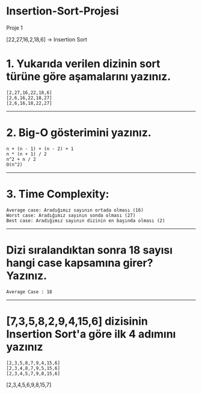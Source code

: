 # Insertion-Sort-Projesi
Proje 1

[22,27,16,2,18,6] -> Insertion Sort

# 1. Yukarıda verilen dizinin sort türüne göre aşamalarını yazınız.
```
[2,27,16,22,18,6]
[2,6,16,22,18,27]
[2,6,16,18,22,27]
```
---
# 2. Big-O gösterimini yazınız.
```
n + (n - 1) + (n - 2) + 1
n * (n + 1) / 2 
n^2 + n / 2
O(n^2)
```
---
# 3. Time Complexity: 
```
Average case: Aradığımız sayının ortada olması (16)
Worst case: Aradığımız sayının sonda olması (27)
Best case: Aradığımız sayının dizinin en başında olması (2)
```
---
# Dizi sıralandıktan sonra 18 sayısı hangi case kapsamına girer? Yazınız.
```
Average Case : 18
```
---
# [7,3,5,8,2,9,4,15,6] dizisinin Insertion Sort'a göre ilk 4 adımını yazınız
```
[2,3,5,8,7,9,4,15,6]
[2,3,4,8,7,9,5,15,6]
[2,3,4,5,7,9,8,15,6]
```
[2,3,4,5,6,9,8,15,7]
